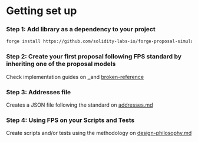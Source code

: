 # Getting set up

### **Step 1: Add library as a dependency to your project**

```sh
forge install https://github.com/solidity-labs-io/forge-proposal-simulator.git
```

### **Step 2: Create your first proposal following FPS standard by inheriting one of the proposal models**

Check implementation guides on [..](../ "mention")and [broken-reference](../../fundamentals/broken-reference/ "mention")

### Step 3: Addresses file

Creates a JSON file following the standard on [addresses.md](../overview/architecture/addresses.md "mention")

### Step 4: Using FPS on your Scripts and Tests

Create scripts and/or tests using the methodology on [design-philosophy.md](../overview/architecture/design-philosophy.md "mention")
